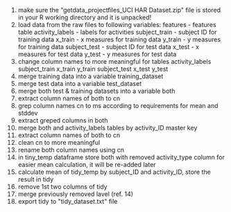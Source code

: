 
1. make sure the "getdata_projectfiles_UCI HAR Dataset.zip" file is stored in your R working directory and it is unpacked!
2. load data from the raw files to following variables:
features - features table
activity_labels - labels for activities
subject_train - subject ID for training data
x_train - x measures for training data
y_train - y measures for training data
subject_test - subject ID for test data
x_test - x measures for test data
y_test - y measures for test data
3. change column names to more meaningful for tables
activity_labels
subject_train
x_train
y_train
subject_test
x_test
y_test
4. merge training data into a variable training_dataset
5. merge test data into a variable test_dataset
6. merge both test & training datasets into a variable both
7. extract column names of both to cn
8. grep column names cn to ms according to requirements for mean and stddev
9. extract greped columns in both
10. merge both and activity_labels tables by activity_ID master key
11. extract column names of both to cn
12. clean cn to more meaningful 
13. rename both column names using cn
14. in tiny_temp dataframe store both with removed activity_type column for easier mean calculation, it will be re-added later
15. calculate mean of tidy_temp by subject_ID and activity_ID, store the result in tidy
16. remove 1st two columns of tidy
17. merge previously removed lavel (ref. 14)
18. export tidy to "tidy_dataset.txt" file
